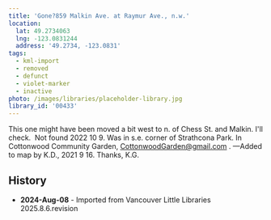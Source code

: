 ```yaml
---
title: 'Gone?859 Malkin Ave. at Raymur Ave., n.w.'
location:
  lat: 49.2734063
  lng: -123.0831244
  address: '49.2734, -123.0831'
tags:
  - kml-import
  - removed
  - defunct
  - violet-marker
  - inactive
photo: /images/libraries/placeholder-library.jpg
library_id: '00433'
---
```

This one might have been moved a bit west to n. of Chess St. and Malkin.
I'll check.  Not found 2022 10 9.
Was in s.e. corner of Strathcona Park.
In Cottonwood Community Garden, 
CottonwoodGarden@gmail.com .
—Added to map by K.D., 2021 9 16. Thanks, K.G.

## History
- **2024-Aug-08** - Imported from Vancouver Little Libraries 2025.8.6.revision
